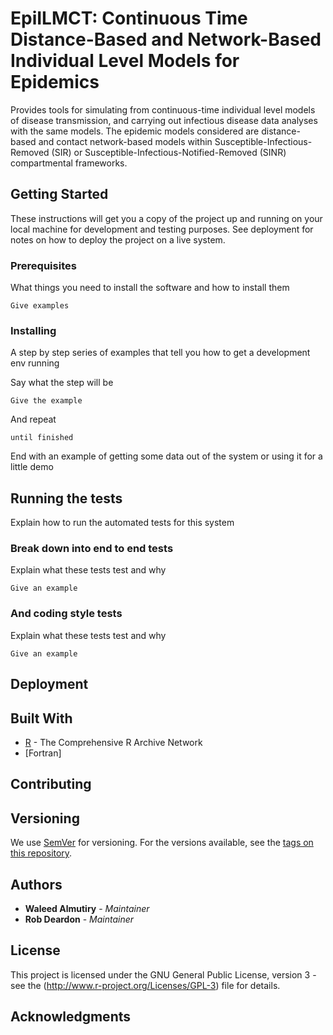 # EpiILMCT: Continuous Time Distance-Based and Network-Based Individual Level Models for Epidemics
Provides tools for simulating from continuous-time individual level models of disease transmission, and carrying out infectious disease data analyses with the same models. The epidemic models considered are distance-based and contact network-based models within Susceptible-Infectious-Removed (SIR) or Susceptible-Infectious-Notified-Removed (SINR) compartmental frameworks.

## Getting Started

These instructions will get you a copy of the project up and running on your local machine for development and testing purposes. See deployment for notes on how to deploy the project on a live system.

### Prerequisites

What things you need to install the software and how to install them

```
Give examples
```

### Installing

A step by step series of examples that tell you how to get a development env running

Say what the step will be

```
Give the example
```

And repeat

```
until finished
```

End with an example of getting some data out of the system or using it for a little demo

## Running the tests

Explain how to run the automated tests for this system

### Break down into end to end tests

Explain what these tests test and why

```
Give an example
```

### And coding style tests

Explain what these tests test and why

```
Give an example
```

## Deployment


## Built With

* [R](https://cran.r-project.org) - The Comprehensive R Archive Network
* [Fortran]

## Contributing


## Versioning

We use [SemVer](http://semver.org/) for versioning. For the versions available, see the [tags on this repository](https://github.com/your/project/tags). 

## Authors

* **Waleed Almutiry** - *Maintainer*
* **Rob Deardon** - *Maintainer*

## License

This project is licensed under the GNU General Public License,  version 3 - see the (http://www.r-project.org/Licenses/GPL-3) file for details.

## Acknowledgments
